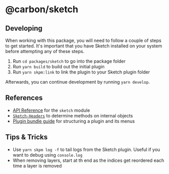 # @carbon/sketch

## Developing

When working with this package, you will need to follow a couple of steps to get
started. It's important that you have Sketch installed on your system before
attempting any of these steps.

1. Run `cd packages/sketch` to go into the package folder
2. Run `yarn build` to build out the initial plugin
3. Run `yarn skpm:link` to link the plugin to your Sketch plugin folder

Afterwards, you can continue development by running `yarn develop`.

## References

- [API Reference](https://developer.sketch.com/reference/api) for the `sketch`
  module
- [`Sketch-Headers`](https://github.com/abynim/Sketch-Headers) to determine
  methods on internal objects
- [Plugin bundle guide](https://developer.sketch.com/guides/plugin-bundles/) for
  structuring a plugin and its menus

## Tips & Tricks

- Use `yarn skpm log -f` to tail logs from the Sketch plugin. Useful if you want
  to debug using `console.log`
- When removing layers, start at th end as the indices get reordered each time a
  layer is removed
